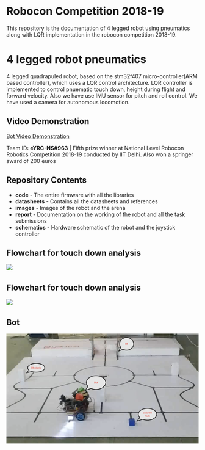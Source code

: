 # Robocon Competition 2018-19
This repository is the documentation of 4 legged robot using pneumatics along with LQR implementation in the robocon competition 2018-19.

# 4 legged robot pneumatics
4 legged quadrapuled robot, based on the stm32f407 micro-controller(ARM based controller), which uses a LQR control architecture. LQR controller is implemented to control pnuematic touch down, height during flight and forward velocity. Also we have use IMU sensor for pitch and roll control. We have used a camera for autonomous locomotion.

## Video Demonstration
[Bot Video Demonstration](https://www.youtube.com/watch?v=049U0JCLvGc)   

Team ID: **eYRC-NS#963** | 
Fifth prize winner at National Level Robocon Robotics Competition 2018-19 conducted by IIT Delhi. Also won a springer award of 200 euros

## Repository Contents
- **code** - The entire firmware with all the libraries
- **datasheets** - Contains all the datasheets and references
- **images** - Images of the robot and the arena
- **report** - Documentation on the working of the robot and all the task submissions
- **schematics** - Hardware schematic of the robot and the joystick controller

## Flowchart for touch down analysis
![](https://github.com/Soofiyan/4_legged_robot_pneumatics/blob/master/images/4_legged_pneumatic1.png)

## Flowchart for touch down analysis
![](https://github.com/Soofiyan/4_legged_robot_pneumatics/blob/master/images/4_legged_pneumatic2.png)

## Bot
![](https://github.com/Soofiyan/e-Yantra-Competition/blob/master/images/Bot_image.png)

